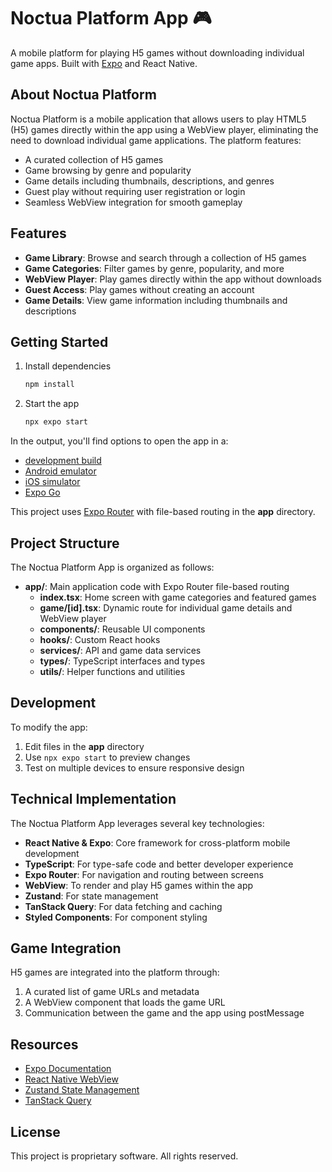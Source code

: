 # Noctua Platform App 🎮

A mobile platform for playing H5 games without downloading individual game apps. Built with [Expo](https://expo.dev) and React Native.

## About Noctua Platform

Noctua Platform is a mobile application that allows users to play HTML5 (H5) games directly within the app using a WebView player, eliminating the need to download individual game applications. The platform features:

- A curated collection of H5 games
- Game browsing by genre and popularity
- Game details including thumbnails, descriptions, and genres
- Guest play without requiring user registration or login
- Seamless WebView integration for smooth gameplay

## Features

- **Game Library**: Browse and search through a collection of H5 games
- **Game Categories**: Filter games by genre, popularity, and more
- **WebView Player**: Play games directly within the app without downloads
- **Guest Access**: Play games without creating an account
- **Game Details**: View game information including thumbnails and descriptions

## Getting Started

1. Install dependencies

   ```bash
   npm install
   ```

2. Start the app

   ```bash
   npx expo start
   ```

In the output, you'll find options to open the app in a:

- [development build](https://docs.expo.dev/develop/development-builds/introduction/)
- [Android emulator](https://docs.expo.dev/workflow/android-studio-emulator/)
- [iOS simulator](https://docs.expo.dev/workflow/ios-simulator/)
- [Expo Go](https://expo.dev/go)

This project uses [Expo Router](https://docs.expo.dev/router/introduction) with file-based routing in the **app** directory.

## Project Structure

The Noctua Platform App is organized as follows:

- **app/**: Main application code with Expo Router file-based routing
  - **index.tsx**: Home screen with game categories and featured games
  - **game/[id].tsx**: Dynamic route for individual game details and WebView player
  - **components/**: Reusable UI components
  - **hooks/**: Custom React hooks
  - **services/**: API and game data services
  - **types/**: TypeScript interfaces and types
  - **utils/**: Helper functions and utilities

## Development

To modify the app:

1. Edit files in the **app** directory
2. Use `npx expo start` to preview changes
3. Test on multiple devices to ensure responsive design

## Technical Implementation

The Noctua Platform App leverages several key technologies:

- **React Native & Expo**: Core framework for cross-platform mobile development
- **TypeScript**: For type-safe code and better developer experience
- **Expo Router**: For navigation and routing between screens
- **WebView**: To render and play H5 games within the app
- **Zustand**: For state management
- **TanStack Query**: For data fetching and caching
- **Styled Components**: For component styling

## Game Integration

H5 games are integrated into the platform through:

1. A curated list of game URLs and metadata
2. A WebView component that loads the game URL
3. Communication between the game and the app using postMessage

## Resources

- [Expo Documentation](https://docs.expo.dev/)
- [React Native WebView](https://github.com/react-native-webview/react-native-webview)
- [Zustand State Management](https://zustand.docs.pmnd.rs/)
- [TanStack Query](https://tanstack.com/query/latest)

## License

This project is proprietary software. All rights reserved.
